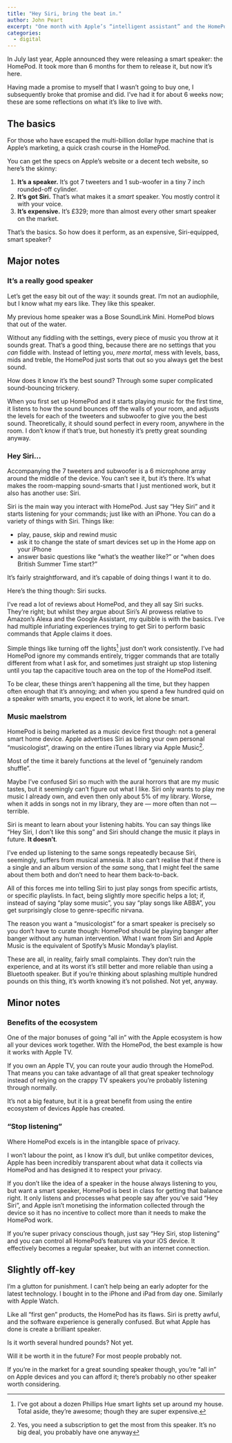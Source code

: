 ```yaml
---
title: "Hey Siri, bring the beat in."
author: John Peart
excerpt: "One month with Apple’s “intelligent assistant” and the HomePod."
categories:
  - digital
---
```


In July last year, Apple announced they were releasing a smart speaker: the HomePod. It took more than 6 months for them to release it, but now it’s here. 

Having made a promise to myself that I wasn’t going to buy one, I subsequently broke that promise and did. I’ve had it for about 6 weeks now; these are some reflections on what it’s like to live with.

## The basics

For those who have escaped the multi-billion dollar hype machine that is Apple’s marketing, a quick crash course in the HomePod. 

You can get the specs on Apple’s website or a decent tech website, so here’s the skinny:

1. **It’s a speaker.** It’s got 7 tweeters and 1 sub-woofer in a tiny 7 inch rounded-off cylinder.
2. **It’s got Siri.** That’s what makes it a *smart* speaker. You mostly control it with your voice.
3. **It’s expensive.** It’s £329; more than almost every other smart speaker on the market.

That’s the basics. So how does it perform, as an expensive, Siri-equipped, smart speaker?

## Major notes

### It’s a really good speaker

Let’s get the easy bit out of the way: it sounds great. I’m not an audiophile, but I know what my ears like. They like this speaker.

My previous home speaker was a Bose SoundLink Mini. HomePod blows that out of the water. 

Without any fiddling with the settings, every piece of music you throw at it sounds great. That’s a good thing, because there are no settings that you *can* fiddle with. Instead of letting you, *mere mortal*, mess with levels, bass, mids and treble, the HomePod just sorts that out so you always get the best sound.

How does it know it’s the best sound? Through some super complicated sound-bouncing trickery.

When you first set up HomePod and it starts playing music for the first time, it listens to how the sound bounces off the walls of your room, and adjusts the levels for each of the tweeters and subwoofer to give you the best sound. Theoretically, it should sound perfect in every room, anywhere in the room. I don’t know if that’s true, but honestly it’s pretty great sounding anyway.

### Hey Siri...

Accompanying the 7 tweeters and subwoofer is a 6 microphone array around the middle of the device. You can’t see it, but it’s there. It’s what makes the room-mapping sound-smarts that I just mentioned work, but it also has another use: Siri.

Siri is the main way you interact with HomePod. Just say “Hey Siri” and it starts listening for your commands; just like with an iPhone. You can do a variety of things with Siri. Things like:

- play, pause, skip and rewind music
- ask it to change the state of smart devices set up in the Home app on your iPhone 
- answer basic questions like “what’s the weather like?” or “when does British Summer Time start?”

It’s fairly straightforward, and it’s capable of doing things I want it to do. 

Here’s the thing though: Siri sucks. 

I’ve read a lot of reviews about HomePod, and they all say Siri sucks. They’re right; but whilst they argue about Siri’s AI prowess relative to Amazon’s Alexa and the Google Assistant, my quibble is with the basics. I’ve had multiple infuriating experiences trying to get Siri to perform basic commands that Apple claims it does.

Simple things like turning off the lights[^lights] just don’t work consistently. I’ve had HomePod ignore my commands entirely, trigger commands that are totally different from what I ask for, and sometimes just straight up stop listening until you tap the capacitive touch area on the top of the HomePod itself.

[^lights]: I’ve got about a dozen Phillips Hue smart lights set up around my house. Total aside, they’re awesome; though they are super expensive.

To be clear, these things aren’t happening all the time, but they happen often enough that it’s annoying; and when you spend a few hundred quid on a speaker with smarts, you expect it to work, let alone be smart.

### Music maelstrom 

HomePod is being marketed as a music device first though: not a general smart home device. Apple advertises Siri as being your own personal “musicologist”, drawing on the entire iTunes library via Apple Music[^subscription].

[^subscription]: Yes, you need a subscription to get the most from this speaker. It’s no big deal, you probably have one anyway

Most of the time it barely functions at the level of “genuinely random shuffle”.

Maybe I’ve confused Siri so much with the aural horrors that are my music tastes, but it seemingly can’t figure out what I like. Siri only wants to play me music I already own, and even then only about 5% of my library. Worse, when it adds in songs not in my library, they are — more often than not — terrible.

Siri is meant to learn about your listening habits. You can say things like “Hey Siri, I don’t like this song” and Siri should change the music it plays in future. **It doesn’t**.

I’ve ended up listening to the same songs repeatedly because Siri, seemingly, suffers from musical amnesia. It also can’t realise that if there is a single and an album version of the *same* song, that I might feel the same about them both and don’t need to hear them back-to-back.

All of this forces me into telling Siri to just play songs from specific artists, or specific playlists. In fact, being slightly more specific helps a lot; if, instead of saying “play some music”, you say “play songs like ABBA”, you get surprisingly close to genre-specific nirvana.

The reason you want a “musicologist” for a smart speaker is precisely so you don’t have to curate though: HomePod should be playing banger after banger without any human intervention. What I want from Siri and Apple Music is the equivalent of Spotify’s Music Monday’s playlist.

These are all, in reality, fairly small complaints. They don’t ruin the experience, and at its worst it’s still better and more reliable than using a Bluetooth speaker. But if you’re thinking about splashing multiple hundred pounds on this thing, it’s worth knowing it’s not polished. Not yet, anyway.

## Minor notes

### Benefits of the ecosystem 

One of the major bonuses of going “all in” with the Apple ecosystem is how all your devices work together. With the HomePod, the best example is how it works with Apple TV.

If you own an Apple TV, you can route your audio through the HomePod. That means you can take advantage of all that great speaker technology instead of relying on the crappy TV speakers you’re probably listening through normally.

It’s not a big feature, but it is a great benefit from using the entire ecosystem of devices Apple has created.

### “Stop listening”

Where HomePod excels is in the intangible space of privacy. 

I won’t labour the point, as I know it’s dull, but unlike competitor devices, Apple has been incredibly transparent about what data it collects via HomePod and has designed it to respect your privacy.

If you don’t like the idea of a speaker in the house always listening to you, but want a smart speaker, HomePod is best in class for getting that balance right. It only listens and processes what people say after you’ve said “Hey Siri”, and Apple isn’t monetising the information collected through the device so it has no incentive to collect more than it needs to make the HomePod work.

If you’re super privacy conscious though, just say “Hey Siri, stop listening” and you can control all HomePod’s features via your iOS device. It effectively becomes a regular speaker, but with an internet connection.

## Slightly off-key

I’m a glutton for punishment. I can’t help being an early adopter for the latest technology. I bought in to the iPhone and iPad from day one. Similarly with Apple Watch. 

Like all “first gen” products, the HomePod has its flaws. Siri is pretty awful, and the software experience is generally confused. But what Apple has done is create a brilliant speaker. 

Is it worth several hundred pounds? Not yet.

Will it be worth it in the future? For most people probably not. 

If you’re in the market for a great sounding speaker though, you’re “all in” on Apple devices and you can afford it; there’s probably no other speaker worth considering.